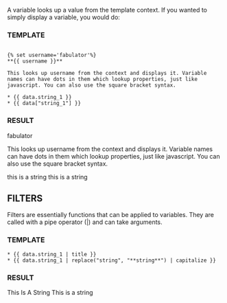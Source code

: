 A variable looks up a value from the template context. If you wanted to simply display a variable, you would do:

### TEMPLATE

```

{% set username='fabulator'%}
**{{ username }}**

This looks up username from the context and displays it. Variable names can have dots in them which lookup properties, just like javascript. You can also use the square bracket syntax.

* {{ data.string_1 }}
* {{ data["string_1"] }}
```

### RESULT

fabulator

This looks up username from the context and displays it. Variable names can have dots in them which lookup properties, just like javascript. You can also use the square bracket syntax.

this is a string
this is a string

## FILTERS
Filters are essentially functions that can be applied to variables. They are called with a pipe operator (|) and can take arguments.

### TEMPLATE
```
* {{ data.string_1 | title }}
* {{ data.string_1 | replace("string", "**string**") | capitalize }}
```

### RESULT
This Is A String
This is a string